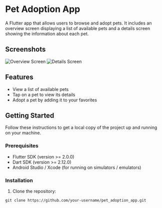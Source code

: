 # Pet Adoption App

A Flutter app that allows users to browse and adopt pets. It includes an overview screen displaying a list of available pets and a details screen showing the information about each pet.

## Screenshots

![Overview Screen](screenshots/overview_screen.png)
![Details Screen](screenshots/details_screen.png)

## Features

- View a list of available pets
- Tap on a pet to view its details
- Adopt a pet by adding it to your favorites

## Getting Started

Follow these instructions to get a local copy of the project up and running on your machine.

### Prerequisites

- Flutter SDK (version >= 2.0.0)
- Dart SDK (version >= 2.12.0)
- Android Studio / Xcode (for running on simulators / emulators)

### Installation

1. Clone the repository:

```shell
git clone https://github.com/your-username/pet_adoption_app.git
